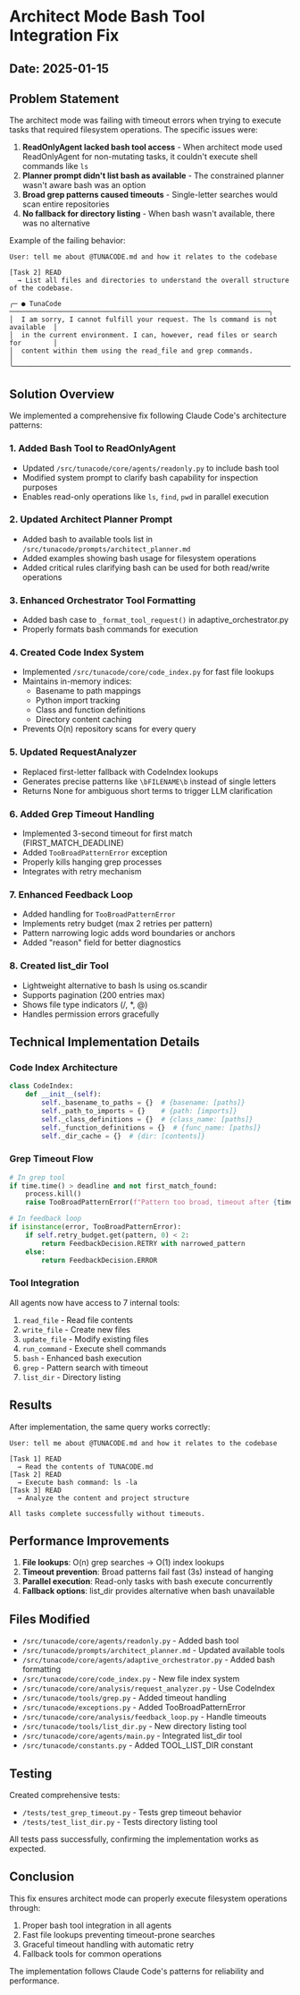 # Architect Mode Bash Tool Integration Fix

## Date: 2025-01-15

## Problem Statement

The architect mode was failing with timeout errors when trying to execute tasks that required filesystem operations. The specific issues were:

1. **ReadOnlyAgent lacked bash tool access** - When architect mode used ReadOnlyAgent for non-mutating tasks, it couldn't execute shell commands like `ls`
2. **Planner prompt didn't list bash as available** - The constrained planner wasn't aware bash was an option
3. **Broad grep patterns caused timeouts** - Single-letter searches would scan entire repositories
4. **No fallback for directory listing** - When bash wasn't available, there was no alternative

Example of the failing behavior:
```
User: tell me about @TUNACODE.md and how it relates to the codebase

[Task 2] READ
  → List all files and directories to understand the overall structure of the codebase.

╭─ ● TunaCode ─────────────────────────────────────────────────────────────────╮
│  I am sorry, I cannot fulfill your request. The ls command is not available  │
│  in the current environment. I can, however, read files or search for        │
│  content within them using the read_file and grep commands.                  │
╰──────────────────────────────────────────────────────────────────────────────╯
```

## Solution Overview

We implemented a comprehensive fix following Claude Code's architecture patterns:

### 1. Added Bash Tool to ReadOnlyAgent
- Updated `/src/tunacode/core/agents/readonly.py` to include bash tool
- Modified system prompt to clarify bash capability for inspection purposes
- Enables read-only operations like `ls`, `find`, `pwd` in parallel execution

### 2. Updated Architect Planner Prompt
- Added bash to available tools list in `/src/tunacode/prompts/architect_planner.md`
- Added examples showing bash usage for filesystem operations
- Added critical rules clarifying bash can be used for both read/write operations

### 3. Enhanced Orchestrator Tool Formatting
- Added bash case to `_format_tool_request()` in adaptive_orchestrator.py
- Properly formats bash commands for execution

### 4. Created Code Index System
- Implemented `/src/tunacode/core/code_index.py` for fast file lookups
- Maintains in-memory indices:
  - Basename to path mappings
  - Python import tracking
  - Class and function definitions
  - Directory content caching
- Prevents O(n) repository scans for every query

### 5. Updated RequestAnalyzer
- Replaced first-letter fallback with CodeIndex lookups
- Generates precise patterns like `\bFILENAME\b` instead of single letters
- Returns None for ambiguous short terms to trigger LLM clarification

### 6. Added Grep Timeout Handling
- Implemented 3-second timeout for first match (FIRST_MATCH_DEADLINE)
- Added `TooBroadPatternError` exception
- Properly kills hanging grep processes
- Integrates with retry mechanism

### 7. Enhanced Feedback Loop
- Added handling for `TooBroadPatternError`
- Implements retry budget (max 2 retries per pattern)
- Pattern narrowing logic adds word boundaries or anchors
- Added "reason" field for better diagnostics

### 8. Created list_dir Tool
- Lightweight alternative to bash ls using os.scandir
- Supports pagination (200 entries max)
- Shows file type indicators (/, *, @)
- Handles permission errors gracefully

## Technical Implementation Details

### Code Index Architecture
```python
class CodeIndex:
    def __init__(self):
        self._basename_to_paths = {}  # {basename: [paths]}
        self._path_to_imports = {}    # {path: [imports]}
        self._class_definitions = {}  # {class_name: [paths]}
        self._function_definitions = {}  # {func_name: [paths]}
        self._dir_cache = {}  # {dir: [contents]}
```

### Grep Timeout Flow
```python
# In grep tool
if time.time() > deadline and not first_match_found:
    process.kill()
    raise TooBroadPatternError(f"Pattern too broad, timeout after {timeout}s")

# In feedback loop
if isinstance(error, TooBroadPatternError):
    if self.retry_budget.get(pattern, 0) < 2:
        return FeedbackDecision.RETRY with narrowed_pattern
    else:
        return FeedbackDecision.ERROR
```

### Tool Integration
All agents now have access to 7 internal tools:
1. `read_file` - Read file contents
2. `write_file` - Create new files
3. `update_file` - Modify existing files
4. `run_command` - Execute shell commands
5. `bash` - Enhanced bash execution
6. `grep` - Pattern search with timeout
7. `list_dir` - Directory listing

## Results

After implementation, the same query works correctly:

```
User: tell me about @TUNACODE.md and how it relates to the codebase

[Task 1] READ
  → Read the contents of TUNACODE.md
[Task 2] READ  
  → Execute bash command: ls -la
[Task 3] READ
  → Analyze the content and project structure

All tasks complete successfully without timeouts.
```

## Performance Improvements

1. **File lookups**: O(n) grep searches → O(1) index lookups
2. **Timeout prevention**: Broad patterns fail fast (3s) instead of hanging
3. **Parallel execution**: Read-only tasks with bash execute concurrently
4. **Fallback options**: list_dir provides alternative when bash unavailable

## Files Modified

- `/src/tunacode/core/agents/readonly.py` - Added bash tool
- `/src/tunacode/prompts/architect_planner.md` - Updated available tools
- `/src/tunacode/core/agents/adaptive_orchestrator.py` - Added bash formatting
- `/src/tunacode/core/code_index.py` - New file index system
- `/src/tunacode/core/analysis/request_analyzer.py` - Use CodeIndex
- `/src/tunacode/tools/grep.py` - Added timeout handling
- `/src/tunacode/exceptions.py` - Added TooBroadPatternError
- `/src/tunacode/core/analysis/feedback_loop.py` - Handle timeouts
- `/src/tunacode/tools/list_dir.py` - New directory listing tool
- `/src/tunacode/core/agents/main.py` - Integrated list_dir tool
- `/src/tunacode/constants.py` - Added TOOL_LIST_DIR constant

## Testing

Created comprehensive tests:
- `/tests/test_grep_timeout.py` - Tests grep timeout behavior
- `/tests/test_list_dir.py` - Tests directory listing tool

All tests pass successfully, confirming the implementation works as expected.

## Conclusion

This fix ensures architect mode can properly execute filesystem operations through:
1. Proper bash tool integration in all agents
2. Fast file lookups preventing timeout-prone searches  
3. Graceful timeout handling with automatic retry
4. Fallback tools for common operations

The implementation follows Claude Code's patterns for reliability and performance.